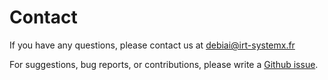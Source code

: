 # Contact

If you have any questions, please contact us at [debiai@irt-systemx.fr](mailto:debiai@irt-systemx.fr)

For suggestions, bug reports, or contributions, please write a [Github issue](https://github.com/debiai/debiai/issues).
    
